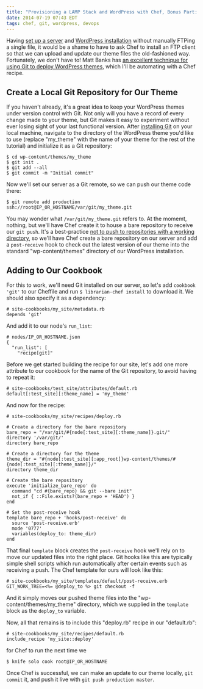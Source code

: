 ```yaml
---
title: "Provisioning a LAMP Stack and WordPress with Chef, Bonus Part: Deploying Themes with Git"
date: 2014-07-19 07:43 EDT
tags: chef, git, wordpress, devops
---
```


Having [set up a server](/2014/06/24/provisioning-a-lamp-stack-and-wordpress-with-chef-part-1.html) and [WordPress installation](/2014/07/06/provisioning-a-lamp-stack-and-wordpress-with-chef-part-2.html) without manually FTPing a single file, it would be a shame to have to ask Chef to install an FTP client so that we can upload and update our theme files the old-fashioned way. Fortunately, we don't have to! Matt Banks has [an excellent technique for using Git to deploy WordPress themes](http://mattbanks.me/wordpress-deployments-with-git/), which I'll be automating with a Chef recipe.

<!--more-->

## Create a Local Git Repository for Our Theme

If you haven't already, it's a great idea to keep your WordPress themes under version control with Git. Not only will you have a record of every change made to your theme, but Git makes it easy to experiment without ever losing sight of your last functional version. After [installing Git](http://git-scm.com/book/en/Getting-Started-Installing-Git) on your local machine, navigate to the directory of the WordPress theme you'd like to use (replace "my_theme" with the name of your theme for the rest of the tutorial) and initialize it as a Git repository:

    $ cd wp-content/themes/my_theme
    $ git init .
    $ git add --all
    $ git commit -m "Initial commit"

Now we'll set our server as a Git remote, so we can push our theme code there:

    $ git remote add production ssh://root@IP_OR_HOSTNAME/var/git/my_theme.git

You may wonder what `/var/git/my_theme.git` refers to. At the momemt, nothing, but we'll have Chef create it to house a bare repository to receive our `git push`. It's a best-practice [not to push to repositories with a working directory](http://gitready.com/advanced/2009/02/01/push-to-only-bare-repositories.html), so we'll have Chef create a bare repository on our server and add a `post-receive` hook to check out the latest version of our theme into the standard "wp-content/themes" directory of our WordPress installation.

## Adding to Our Cookbook

For this to work, we'll need Git installed on our server, so let's add `cookbook 'git'` to our Cheffile and run `$ librarian-chef install` to download it. We should also specify it as a dependency:

    # site-cookbooks/my_site/metadata.rb
    depends 'git'

And add it to our node's `run_list`:

    # nodes/IP_OR_HOSTNAME.json
    {
      "run_list": [
        "recipe[git]"

Before we get started building the recipe for our site, let's add one more attribute to our cookbook for the name of the Git repository, to avoid having to repeat it:

    # site-cookbooks/test_site/attributes/default.rb
    default[:test_site][:theme_name] = 'my_theme'

And now for the recipe:

    # site-cookbooks/my_site/recipes/deploy.rb
    
    # Create a directory for the bare repository
    bare_repo = "/var/git/#{node[:test_site][:theme_name]}.git/"
    directory '/var/git/'
    directory bare_repo

    # Create a directory for the theme
    theme_dir = "#{node[:test_site][:app_root]}wp-content/themes/#{node[:test_site][:theme_name]}/"
    directory theme_dir

    # Create the bare repository
    execute 'initialize_bare_repo' do
      command "cd #{bare_repo} && git --bare init"
      not_if { ::File.exists?(bare_repo + 'HEAD') }
    end

    # Set the post-receive hook
    template bare_repo + 'hooks/post-receive' do
      source 'post-receive.erb'
      mode '0777'
      variables(deploy_to: theme_dir)
    end

That final `template` block creates the `post-receive` hook we'll rely on to move our updated files into the right place. Git hooks like this are typically simple shell scripts which run automatically after certain events such as receiving a push. The Chef template for ours will look like this:

    # site-cookbooks/my_site/templates/default/post-receive.erb
    GIT_WORK_TREE=<%= @deploy_to %> git checkout -f

And it simply moves our pushed theme files into the "wp-content/themes/my_theme" directory, which we supplied in the `template` block as the `deploy_to` variable.

Now, all that remains is to include this "deploy.rb" recipe in our "default.rb":

    # site-cookbooks/my_site/recipes/default.rb
    include_recipe 'my_site::deploy'

for Chef to run the next time we

    $ knife solo cook root@IP_OR_HOSTNAME

Once Chef is successful, we can make an update to our theme locally, `git commit` it, and push it live with `git push production master`.
